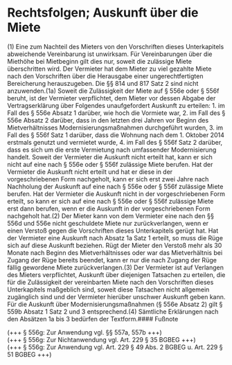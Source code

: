 # Rechtsfolgen; Auskunft über die Miete

(1) Eine zum Nachteil des Mieters von den Vorschriften dieses Unterkapitels abweichende Vereinbarung ist unwirksam. Für Vereinbarungen über die Miethöhe bei Mietbeginn gilt dies nur, soweit die zulässige Miete überschritten wird. Der Vermieter hat dem Mieter zu viel gezahlte Miete nach den Vorschriften über die Herausgabe einer ungerechtfertigten Bereicherung herauszugeben. Die §§ 814 und 817 Satz 2 sind nicht anzuwenden.(1a) Soweit die Zulässigkeit der Miete auf § 556e oder § 556f beruht, ist der Vermieter verpflichtet, dem Mieter vor dessen Abgabe der Vertragserklärung über Folgendes unaufgefordert Auskunft zu erteilen:  1.
 im Fall des § 556e Absatz 1 darüber, wie hoch die Vormiete war,
 2.
 im Fall des § 556e Absatz 2 darüber, dass in den letzten drei Jahren vor Beginn des Mietverhältnisses Modernisierungsmaßnahmen durchgeführt wurden,
 3.
 im Fall des § 556f Satz 1 darüber, dass die Wohnung nach dem 1. Oktober 2014 erstmals genutzt und vermietet wurde,
 4.
 im Fall des § 556f Satz 2 darüber, dass es sich um die erste Vermietung nach umfassender Modernisierung handelt.
Soweit der Vermieter die Auskunft nicht erteilt hat, kann er sich nicht auf eine nach § 556e oder § 556f zulässige Miete berufen. Hat der Vermieter die Auskunft nicht erteilt und hat er diese in der vorgeschriebenen Form nachgeholt, kann er sich erst zwei Jahre nach Nachholung der Auskunft auf eine nach § 556e oder § 556f zulässige Miete berufen. Hat der Vermieter die Auskunft nicht in der vorgeschriebenen Form erteilt, so kann er sich auf eine nach § 556e oder § 556f zulässige Miete erst dann berufen, wenn er die Auskunft in der vorgeschriebenen Form nachgeholt hat.(2) Der Mieter kann von dem Vermieter eine nach den §§ 556d und 556e nicht geschuldete Miete nur zurückverlangen, wenn er einen Verstoß gegen die Vorschriften dieses Unterkapitels gerügt hat. Hat der Vermieter eine Auskunft nach Absatz 1a Satz 1 erteilt, so muss die Rüge sich auf diese Auskunft beziehen. Rügt der Mieter den Verstoß mehr als 30 Monate nach Beginn des Mietverhältnisses oder war das Mietverhältnis bei Zugang der Rüge bereits beendet, kann er nur die nach Zugang der Rüge fällig gewordene Miete zurückverlangen.(3) Der Vermieter ist auf Verlangen des Mieters verpflichtet, Auskunft über diejenigen Tatsachen zu erteilen, die für die Zulässigkeit der vereinbarten Miete nach den Vorschriften dieses Unterkapitels maßgeblich sind, soweit diese Tatsachen nicht allgemein zugänglich sind und der Vermieter hierüber unschwer Auskunft geben kann. Für die Auskunft über Modernisierungsmaßnahmen (§ 556e Absatz 2) gilt § 559b Absatz 1 Satz 2 und 3 entsprechend.(4) Sämtliche Erklärungen nach den Absätzen 1a bis 3 bedürfen der Textform.#### Fußnote

(+++ § 556g: Zur Anwendung vgl. §§ 557a, 557b +++)   
(+++ § 556g: Zur Nichtanwendung vgl. Art. 229 § 35 BGBEG +++)   
(+++ § 556g: Zur Anwendung vgl. Art. 229 § 49 Abs. 2 BGBEG u. Art. 229 § 51 BGBEG +++) 


